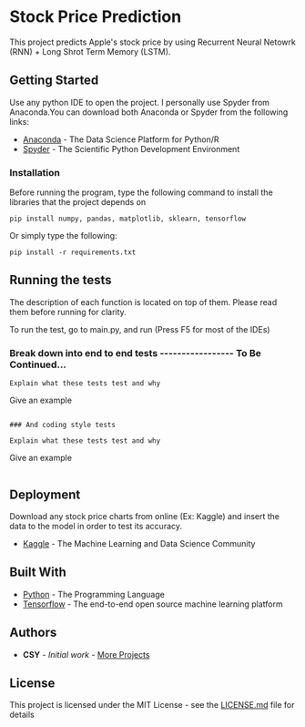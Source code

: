 # Stock Price Prediction

This project predicts Apple's stock price by using Recurrent Neural Netowrk (RNN) + Long Shrot Term Memory (LSTM).

## Getting Started

Use any python IDE to open the project. I personally use Spyder from Anaconda.You can download both Anaconda or Spyder from the following links:
* [Anaconda](https://www.anaconda.com/distribution/) - The Data Science Platform for Python/R
* [Spyder](https://www.spyder-ide.org/) - The Scientific Python Development Environment

### Installation

Before running the program, type the following command to install the libraries that the project depends on

```
pip install numpy, pandas, matplotlib, sklearn, tensorflow
```
Or simply type the following:

```
pip install -r requirements.txt
```

## Running the tests

The description of each function is located on top of them. Please read them before running for clarity.

To run the test, go to main.py, and run (Press F5 for most of the IDEs)

### Break down into end to end tests ----------------- To Be Continued...
```
Explain what these tests test and why

```
Give an example
```

### And coding style tests

Explain what these tests test and why

```
Give an example
```
```
## Deployment

Download any stock price charts from online (Ex: Kaggle) and insert the data to the model in order to test its accuracy.
* [Kaggle](https://www.kaggle.com/) - The Machine Learning and Data Science Community

## Built With

* [Python](https://www.python.org/) - The Programming Language
* [Tensorflow](https://www.tensorflow.org/) - The end-to-end open source machine learning platform

## Authors

* **CSY** - *Initial work* - [More Projects](https://github.com/csy0522)

## License

This project is licensed under the MIT License - see the [LICENSE.md](LICENSE.md) file for details
